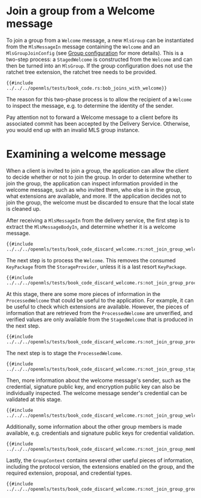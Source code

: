 # Join a group from a Welcome message

To join a group from a `Welcome` message, a new `MlsGroup` can be instantiated from
the `MlsMessageIn` message containing the `Welcome` and an `MlsGroupJoinConfig`
(see [Group configuration](./group_config.md) for more details).  This is a
two-step process: a `StagedWelcome` is constructed from the `Welcome`
and can then be turned into an `MlsGroup`.  If the group configuration does not
use the ratchet tree extension, the ratchet tree needs to be provided.

```rust,no_run,noplayground
{{#include ../../../openmls/tests/book_code.rs:bob_joins_with_welcome}}
```

The reason for this two-phase process is to allow the recipient of a `Welcome`
to inspect the message, e.g. to determine the identity of the sender.

Pay attention not to forward a Welcome message to a client before its associated
commit has been accepted by the Delivery Service.  Otherwise, you would end up
with an invalid MLS group instance.

# Examining a welcome message

When a client is invited to join a group, the application can allow the client to decide whether or not to join the group. In order to determine whether to join the group, the application can inspect information provided in the welcome message, such as who invited them, who else is in the group, what extensions are available, and more. If the application decides not to join the group, the welcome must be discarded to ensure that the local state is cleaned up.

After receiving a `MlsMessageIn` from the delivery service, the first step is to extract the `MlsMessageBodyIn`, and determine whether it is a welcome message.
```rust,no_run,noplayground
{{#include ../../../openmls/tests/book_code_discard_welcome.rs:not_join_group_welcome}}
```

The next step is to process the `Welcome`. This removes the consumed `KeyPackage` from the `StorageProvider`, unless it is a last resort `KeyPackage`.
```rust,no_run,noplayground
{{#include ../../../openmls/tests/book_code_discard_welcome.rs:not_join_group_processed_welcome}}
```

At this stage, there are some more pieces of information in the `ProcessedWelcome` that could be useful to the application. For example, it can be useful to check which extensions are available. However, the pieces of information that are retrieved from the `ProcessedWelcome` are unverified, and verified values are only available from the `StagedWelcome` that is produced in the next step.
```rust,no_run,noplayground
{{#include ../../../openmls/tests/book_code_discard_welcome.rs:not_join_group_processed_welcome_inspect}}
```

The next step is to stage the `ProcessedWelcome`.
```rust,no_run,noplayground
{{#include ../../../openmls/tests/book_code_discard_welcome.rs:not_join_group_staged_welcome}}
```

Then, more information about the welcome message's sender, such as the credential, signature public key, and encryption public key can also be individually inspected. The welcome message sender's credential can be validated at this stage.
```rust,no_run,noplayground
{{#include ../../../openmls/tests/book_code_discard_welcome.rs:not_join_group_welcome_sender}}
```
Additionally, some information about the other group members is made available, e.g. credentials and signature public keys for credential validation.
```rust,no_run,noplayground
{{#include ../../../openmls/tests/book_code_discard_welcome.rs:not_join_group_members}}
```

Lastly, the `GroupContext` contains several other useful pieces of information, including the protocol version, the extensions enabled on the group, and the required extension, proposal, and credential types. 
```rust,no_run,noplayground
{{#include ../../../openmls/tests/book_code_discard_welcome.rs:not_join_group_group_context}}
```
